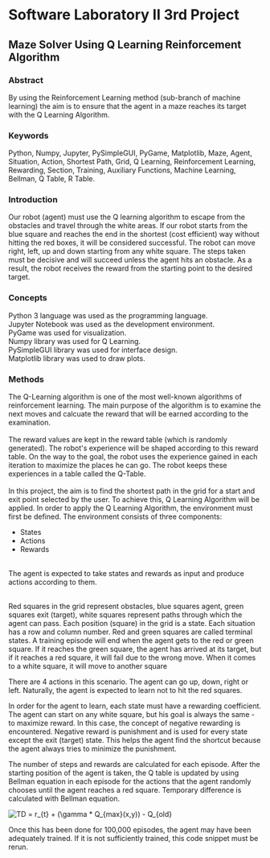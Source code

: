 # Software Laboratory II 3rd Project 
<h2> Maze Solver Using Q Learning Reinforcement Algorithm </h2>
<h3> Abstract </h3>

By using the Reinforcement Learning method (sub-branch of machine learning) the aim is to ensure that the agent in a maze reaches its target with the Q Learning Algorithm.
<h3> Keywords </h3>

Python, Numpy, Jupyter, PySimpleGUI, PyGame, Matplotlib, Maze, Agent, Situation, Action, Shortest Path, Grid, Q Learning, Reinforcement Learning, Rewarding, Section, Training, Auxiliary Functions, Machine Learning, Bellman, Q Table, R Table.

<h3> Introduction </h3> 

Our robot (agent) must use the Q learning algorithm to escape from the obstacles and travel through the white areas. If our robot starts from the blue square and reaches the end in the shortest (cost efficient) way without hitting the red boxes, it will be considered successful.
The robot can move right, left, up and down starting from any white square. The steps taken must be decisive and will succeed unless the agent hits an obstacle. As a result, the robot receives the reward from the starting point to the desired target.

<h3> Concepts </h3>

Python 3 language was used as the programming language. <br/>
Jupyter Notebook was used as the development environment. <br/>
PyGame was used for visualization. <br/>
Numpy library was used for Q Learning. <br/>
PySimpleGUI library was used for interface design. <br/>
Matplotlib library was used to draw plots. <br/>

<h3> Methods </h3>

The Q-Learning algorithm is one of the most well-known algorithms of reinforcement learning. The main purpose of the algorithm is to examine the next moves and calcuate the reward that will be earned according to the examination. <br/> <br/>
The reward values are kept in the reward table (which is randomly generated). The robot's experience will be shaped according to this reward table. On the way to the goal, the robot uses the experience gained in each iteration to maximize the places he can go. The robot keeps these experiences in a table called the Q-Table. <br/> <br/>
In this project, the aim is to find the shortest path in the grid for a start and exit point selected by the user. To achieve this, Q Learning Algorithm will be applied.
In order to apply the Q Learning Algorithm, the environment must first be defined. The environment consists of three components:
<ul>
  <li> States </li>
  <li> Actions </li>
  <li> Rewards </li>
</ul>
<br/>The agent is expected to take states and rewards as input and produce actions according to them.
<br/> <br/>
<p> Red squares in the grid represent obstacles, blue squares agent, green squares exit (target), white squares represent paths through which the agent can pass.
Each position (square) in the grid is a state. Each situation has a row and column number. Red and green squares are called terminal states.
A training episode will end when the agent gets to the red or green square. If it reaches the green square, the agent has arrived at its target, but if it reaches a red square, it will fail due to the wrong move. When it comes to a white square, it will move to another square
</p>

<p>There are 4 actions in this scenario. The agent can go up, down, right or left. Naturally, the agent is expected to learn not to hit the red squares. </p>
<p>In order for the agent to learn, each state must have a rewarding coefficient. The agent can start on any white square, but his goal is always the same - to maximize reward. In this case, the concept of negative rewarding is encountered. Negative reward is punishment and is used for every state except the exit (target) state. This helps the agent find the shortcut because the agent always tries to minimize the punishment. </p>

<p>The number of steps and rewards are calculated for each episode. After the starting position of the agent is taken, the Q table is updated by using Bellman equation in each episode for the actions that the agent randomly chooses until the agent reaches a red square. Temporary difference is calculated with Bellman equation.</p>

<img src="https://latex.codecogs.com/gif.latex?TD&space;=&space;r_{t}&space;&plus;&space;(\gamma&space;*&space;Q_{max}(x,y))&space;-&space;Q_{old}" title="TD = r_{t} + (\gamma * Q_{max}(x,y)) - Q_{old}" />

<p>Once this has been done for 100,000 episodes, the agent may have been adequately trained. If it is not sufficiently trained, this code snippet must be rerun.</p>
